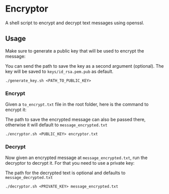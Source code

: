 # Encryptor

A shell script to encrypt and decrypt text messages using openssl.

## Usage

Make sure to generate a public key that will be used to encrypt the message:

You can send the path to save the key as a second argument (optional).
The key will be saved to `keys/id_rsa.pem.pub` as default.

`./generate_key.sh <PATH_TO_PUBLIC_KEY>`

### Encrypt

Given a `to_encrypt.txt` file in the root folder, here is the command to encrypt it:

The path to save the encrypted message can also be passed there, otherwise it will default to `message_encrypted.txt`

`./encryptor.sh <PUBLIC_KEY> encryptor.txt`

### Decrypt

Now given an encrypted message at `message_encrypted.txt`, run the decryptor to decrypt it. For that you need to use a private key:

The path for the decrypted text is optional and defaults to `message_decrypted.txt`

`./decryptor.sh <PRIVATE_KEY> message_encrypted.txt`
